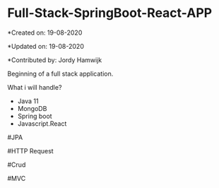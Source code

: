 # Full-Stack-SpringBoot-React-APP

*Created on: 19-08-2020

*Updated on: 19-08-2020

*Contributed by: Jordy Hamwijk



Beginning of a full stack application.

What i will handle?

- Java 11
- MongoDB
- Spring boot
- Javascript.React

#JPA

#HTTP Request

#Crud

#MVC
